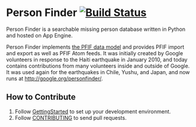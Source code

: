 # Person Finder [![Build Status](https://travis-ci.org/google/personfinder.svg?branch=master)](https://travis-ci.org/google/personfinder)

Person Finder is a searchable missing person database written in Python and
hosted on App Engine.

Person Finder implements [the PFIF data model](http://zesty.ca/pfif/) and
provides PFIF import and export as well as PFIF Atom feeds. It was initially
created by Google volunteers in response to the Haiti earthquake in January
2010, and today contains contributions from many volunteers inside and outside
of Google. It was used again for the earthquakes in Chile, Yushu, and Japan, and
now runs at http://google.org/personfinder/.

## How to Contribute

1. Follow [GettingStarted](https://github.com/google/personfinder/wiki/GettingStarted) to set up your development environment.
2. Follow [CONTRIBUTING](https://github.com/google/personfinder/blob/master/CONTRIBUTING.md) to send pull requests.
